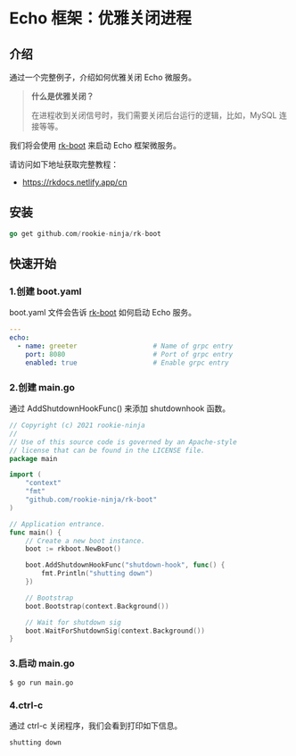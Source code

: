 # Echo 框架：优雅关闭进程

## 介绍
通过一个完整例子，介绍如何优雅关闭 Echo 微服务。

> **什么是优雅关闭？**
>
> 在进程收到关闭信号时，我们需要关闭后台运行的逻辑，比如，MySQL 连接等等。

我们将会使用 [rk-boot](https://github.com/rookie-ninja/rk-boot) 来启动 Echo 框架微服务。

请访问如下地址获取完整教程：

- https://rkdocs.netlify.app/cn

## 安装
```go
go get github.com/rookie-ninja/rk-boot
```

## 快速开始
### 1.创建 boot.yaml
boot.yaml 文件会告诉 [rk-boot](https://github.com/rookie-ninja/rk-boot) 如何启动 Echo 服务。

```yaml
---
echo:
  - name: greeter                   # Name of grpc entry
    port: 8080                      # Port of grpc entry
    enabled: true                   # Enable grpc entry
```

### 2.创建 main.go
通过 AddShutdownHookFunc() 来添加 shutdownhook 函数。

```go
// Copyright (c) 2021 rookie-ninja
//
// Use of this source code is governed by an Apache-style
// license that can be found in the LICENSE file.
package main

import (
	"context"
	"fmt"
	"github.com/rookie-ninja/rk-boot"
)

// Application entrance.
func main() {
	// Create a new boot instance.
	boot := rkboot.NewBoot()

	boot.AddShutdownHookFunc("shutdown-hook", func() {
		fmt.Println("shutting down")
	})

	// Bootstrap
	boot.Bootstrap(context.Background())

	// Wait for shutdown sig
	boot.WaitForShutdownSig(context.Background())
}
```

### 3.启动 main.go
```
$ go run main.go
```

### 4.ctrl-c
通过 ctrl-c 关闭程序，我们会看到打印如下信息。

```
shutting down
```

